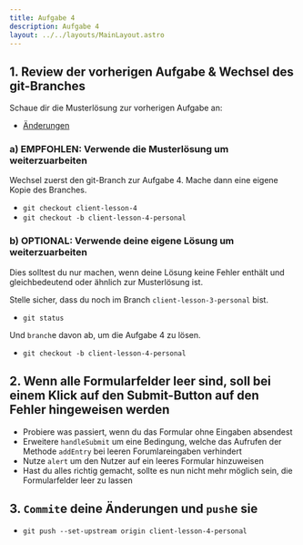 ```yaml
---
title: Aufgabe 4
description: Aufgabe 4
layout: ../../layouts/MainLayout.astro
---
```


## 1. Review der vorherigen Aufgabe & Wechsel des git-Branches

Schaue dir die Musterlösung zur vorherigen Aufgabe an:

- [Änderungen](https://gitlab.dm-drogeriemarkt.com/bootcamp/ecma/ecma-script/-/compare/client-lesson-3...client-lesson-4)

### a) EMPFOHLEN: Verwende die Musterlösung um weiterzuarbeiten

Wechsel zuerst den git-Branch zur Aufgabe 4.
Mache dann eine eigene Kopie des Branches.

- `git checkout client-lesson-4`
- `git checkout -b client-lesson-4-personal`

### b) OPTIONAL: Verwende deine eigene Lösung um weiterzuarbeiten

Dies solltest du nur machen, wenn deine Lösung keine Fehler enthält und gleichbedeutend oder ähnlich
zur Musterlösung ist.

Stelle sicher, dass du noch im Branch `client-lesson-3-personal` bist.

- `git status`

Und `branch`e davon ab, um die Aufgabe 4 zu lösen.

- `git checkout -b client-lesson-4-personal`

## 2. Wenn alle Formularfelder leer sind, soll bei einem Klick auf den Submit-Button auf den Fehler hingeweisen werden

- Probiere was passiert, wenn du das Formular ohne Eingaben absendest
- Erweitere `handleSubmit` um eine Bedingung, welche das Aufrufen der Methode `addEntry` bei leeren Forumlareingaben verhindert
- Nutze `alert` um den Nutzer auf ein leeres Formular hinzuweisen
- Hast du alles richtig gemacht, sollte es nun nicht mehr möglich sein, die Formularfelder leer zu lassen

## 3. `Commit`e deine Änderungen und `push`e sie

- `git push --set-upstream origin client-lesson-4-personal`
